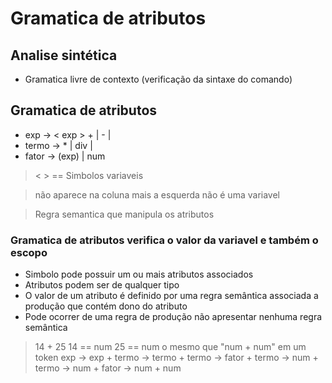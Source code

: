 # Gramatica de atributos
## Analise sintética
- Gramatica livre de contexto (verificação da sintaxe do comando)

## Gramatica de atributos
- exp -> < exp > + <termo> | <exp> - <termo> | <termo>
- termo -> <termo> * <fator> | <termo> div <fator> | <fator>
- fator -> (exp) | num

> < > == Simbolos variaveis

> não aparece na coluna mais a esquerda não é uma variavel

> Regra semantica que manipula os atributos

### Gramatica de atributos verifica o valor da variavel e também o escopo
- Simbolo pode possuir um ou mais atributos associados
- Atributos podem ser de qualquer tipo
- O valor de um atributo é definido por uma regra semântica associada a produção que contém dono do atributo
- Pode ocorrer de uma regra de produção não apresentar nenhuma regra semântica

> 14 + 25
> 14 == num
> 25 == num
> o mesmo que "num + num" em um token
> exp -> exp + termo -> termo + termo -> fator + termo -> num + termo -> num + fator -> num + num
